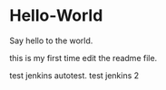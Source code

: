 # Hello-World
Say hello to the world.

this is my first time edit the readme file.


test jenkins autotest.
test jenkins 2
